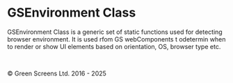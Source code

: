 # GSEnvironment Class

GSEnvironment Class is a generic set of static functions used for detecting browser environment.
It is used rfom GS webComponents t odetermin when to render or show UI elements based on orientation, OS, browser type etc.

<br>

&copy; Green Screens Ltd. 2016 - 2025
